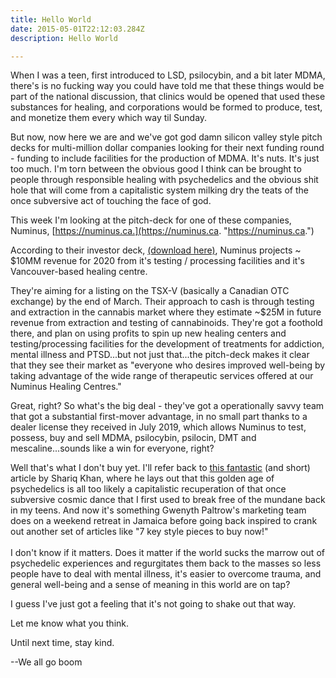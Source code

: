 ```yaml
---
title: Hello World
date: 2015-05-01T22:12:03.284Z
description: Hello World

---
```

When I was a teen, first introduced to LSD, psilocybin, and a bit later MDMA, there's is no fucking way you could have told me that these things would be part of the national discussion, that clinics would be opened that used these substances for healing, and corporations would be formed to produce, test, and monetize them every which way til Sunday.

​But now, now here we are and we've got god damn silicon valley style pitch decks for multi-million dollar companies looking for their next funding round - funding to include facilities for the production of MDMA. It's nuts. It's just too much. I'm torn between the obvious good I think can be brought to people through responsible healing with psychedelics and the obvious shit hole that will come from a capitalistic system milking dry the teats of the once subversive act of touching the face of god.

​This week I'm looking at the pitch-deck for one of these companies, Numinus, [https://numinus.ca.](https://numinus.ca. "https://numinus.ca.")

​According to their investor deck, [(download here)](https://www.investx.com/deals/numinus_/corporate-presentation "Numinus investor deck"), Numinus projects \~ $10MM revenue for 2020 from it's testing / processing facilities and it's Vancouver-based healing centre.

They're aiming for a listing on the TSX-V (basically a Canadian OTC exchange) by the end of March. Their approach to cash is through testing and extraction in the cannabis market where they estimate \~$25M in future revenue from extraction and testing of cannabinoids. They're got a foothold there, and plan on using profits to spin up new healing centers and testing/processing facilities for the development of treatments for addiction, mental illness and PTSD...but not just that...the pitch-deck makes it clear that they see their market as "everyone who desires improved well-being by taking advantage of the wide range of therapeutic services offered at our Numinus Healing Centres."

Great, right? So what's the big deal - they've got a operationally savvy team that got a substantial first-mover advantage, in no small part thanks to a dealer license they received in July 2019, which allows Numinus to test, possess, buy and sell MDMA, psilocybin, psilocin, DMT and mescaline...sounds like a win for everyone, right?

Well that's what I don't buy yet. I'll refer back to [this fantastic](https://el2.convertkit-mail2.com/c/preview/xmu7vxvot6h8/aHR0cHM6Ly93d3cubWFkaW5hbWVyaWNhLmNvbS8yMDIwLzAyL3BzeWNoaWF0cnktY2FwaXRhbGlzbS1yZWN1cGVyYXRpb24tcHN5Y2hlZGVsaWNzLw==) (and short) article by Shariq Khan, where he lays out that this golden age of psychedelics is all too likely a capitalistic recuperation of that once subversive cosmic dance that I first used to break free of the mundane back in my teens. And now it's something Gwenyth Paltrow's marketing team does on a weekend retreat in Jamaica before going back inspired to crank out another set of articles like "7 key style pieces to buy now!"  
​  
I don't know if it matters. Does it matter if the world sucks the marrow out of psychedelic experiences and regurgitates them back to the masses so less people have to deal with mental illness, it's easier to overcome trauma, and general well-being and a sense of meaning in this world are on tap?

I guess I've just got a feeling that it's not going to shake out that way.

Let me know what you think.

Until next time, stay kind.

\--We all go boom